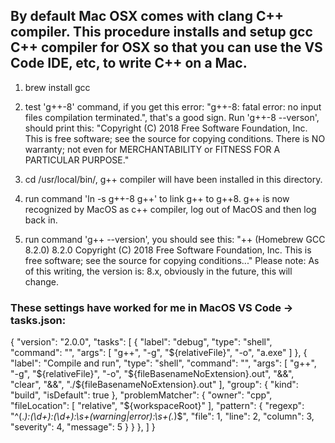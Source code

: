 ## By default Mac OSX comes with clang C++ compiler. This procedure installs and setup gcc C++ compiler for OSX so that you can use the VS Code IDE, etc, to write C++ on a Mac.

1.  brew install gcc

2. test 'g++-8' command, if you get this error: "g++-8: fatal error: no input files
compilation terminated.", that's a good sign. Run 'g++-8 --verson', should print this: "Copyright (C) 2018 Free Software Foundation, Inc.
This is free software; see the source for copying conditions.  There is NO
warranty; not even for MERCHANTABILITY or FITNESS FOR A PARTICULAR PURPOSE."

3. cd /usr/local/bin/, g++ compiler will have been installed in this directory.

4. run command 'ln -s g++-8 g++' to link g++ to g++8.  g++ is now recognized by MacOS as c++ compiler, log out of MacOS and then log back in.

5. run command 'g++ --version', you should see this: "++ (Homebrew GCC 8.2.0) 8.2.0
Copyright (C) 2018 Free Software Foundation, Inc.
This is free software; see the source for copying conditions..."  Please note: As of this writing, the version is: 8.x, obviously in the future, this will change.

### These settings have worked for me in MacOS VS Code -> tasks.json:
{
    "version": "2.0.0",
    "tasks": [
        {
            "label": "debug",
            "type": "shell",
            "command": "",
            "args": [
                "g++",
                "-g",
                "${relativeFile}",
                "-o",
                "a.exe"
            ]
        },
        {
            "label": "Compile and run",
            "type": "shell",
            "command": "",
            "args": [
                "g++",
                "-g",
                "${relativeFile}",
                "-o",
                "${fileBasenameNoExtension}.out",
                "&&",
                "clear",
                "&&",
                "./${fileBasenameNoExtension}.out"
            ],
            "group": {
                "kind": "build",
                "isDefault": true
            },
            "problemMatcher": {
                "owner": "cpp",
                "fileLocation": [
                    "relative",
                    "${workspaceRoot}"
                ],
                "pattern": {
                    "regexp": "^(.*):(\\d+):(\\d+):\\s+(warning|error):\\s+(.*)$",
                    "file": 1,
                    "line": 2,
                    "column": 3,
                    "severity": 4,
                    "message": 5
                }
            }
        },
    ]
}`
`
